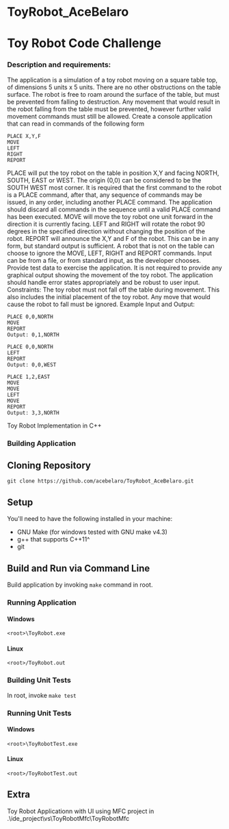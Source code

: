 ToyRobot_AceBelaro
========

# Toy Robot Code Challenge 
### Description and requirements: 
The application is a simulation of a toy robot moving on a square table top, of dimensions 5 units x 5 units. There are no other obstructions on the table surface. The robot is free to roam around the surface of the table, but must be prevented from falling to destruction. Any movement that would result in the robot falling from the table must be prevented, however further valid movement commands must still be allowed. 
Create a console application that can read in commands of the following form

    PLACE X,Y,F 
    MOVE 
    LEFT 
    RIGHT 
    REPORT

PLACE will put the toy robot on the table in position X,Y and facing NORTH, SOUTH, EAST or WEST. The origin (0,0) can be considered to be the SOUTH WEST most corner. It is required that the first command to the robot is a PLACE command, after that, any sequence of commands may be issued, in any order, including another PLACE command. The application should discard all commands in the sequence until a valid PLACE command has been executed. MOVE will move the toy robot one unit forward in the direction it is currently facing. 
LEFT and RIGHT will rotate the robot 90 degrees in the specified direction without changing the position of the robot. REPORT will announce the X,Y and F of the robot. This can be in any form, but standard output is sufficient. A robot that is not on the table can choose to ignore the MOVE, LEFT, RIGHT and REPORT commands. Input can be from a file, or from standard input, as the developer chooses. 
Provide test data to exercise the application. 
It is not required to provide any graphical output showing the movement of the toy robot. 
The application should handle error states appropriately and be robust to user input. 
Constraints: 
The toy robot must not fall off the table during movement. This also includes the initial placement of the toy robot. Any move that would cause the robot to fall must be ignored.
Example Input and Output: 

    PLACE 0,0,NORTH 
    MOVE 
    REPORT 
    Output: 0,1,NORTH 

    PLACE 0,0,NORTH 
    LEFT 
    REPORT 
    Output: 0,0,WEST 

    PLACE 1,2,EAST 
    MOVE 
    MOVE 
    LEFT 
    MOVE 
    REPORT 
    Output: 3,3,NORTH

Toy Robot Implementation in C++

### Building Application

## Cloning Repository

`git clone https://github.com/acebelaro/ToyRobot_AceBelaro.git`

## Setup
You'll need to have the following installed in your machine:
* GNU Make (for windows tested with GNU make v4.3)
* g++ that supports C++11^
* git

## Build and Run via Command Line
Build application by invoking `make` command in root.

### Running Application
#### Windows
`<root>\ToyRobot.exe`
#### Linux
`<root>/ToyRobot.out`

### Building Unit Tests
In root, invoke `make test`

### Running Unit Tests
#### Windows
`<root>\ToyRobotTest.exe`
#### Linux
`<root>/ToyRobotTest.out`

## Extra
Toy Robot Applicationn with UI using MFC project in .\ide_project\vs\ToyRobotMfc\ToyRobotMfc